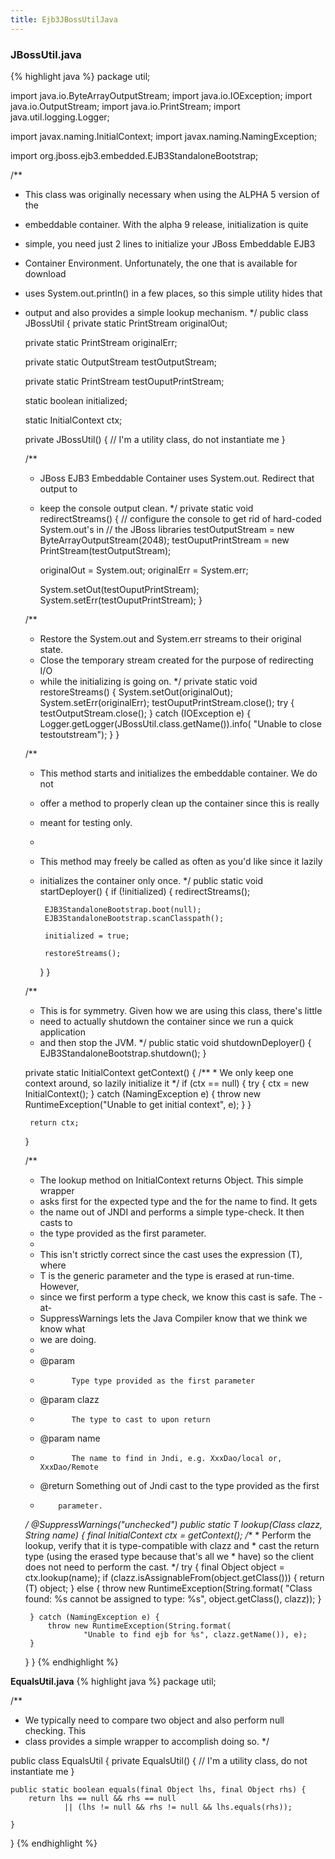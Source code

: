 ```yaml
---
title: Ejb3JBossUtilJava
---
```

### JBossUtil.java

{% highlight java %}
package util;

import java.io.ByteArrayOutputStream;
import java.io.IOException;
import java.io.OutputStream;
import java.io.PrintStream;
import java.util.logging.Logger;

import javax.naming.InitialContext;
import javax.naming.NamingException;

import org.jboss.ejb3.embedded.EJB3StandaloneBootstrap;

/**
 * This class was originally necessary when using the ALPHA 5 version of the
 * embeddable container. With the alpha 9 release, initialization is quite
 * simple, you need just 2 lines to initialize your JBoss Embeddable EJB3
 * Container Environment. Unfortunately, the one that is available for download
 * uses System.out.println() in a few places, so this simple utility hides that
 * output and also provides a simple lookup mechanism.
 */
public class JBossUtil {
	private static PrintStream originalOut;

	private static PrintStream originalErr;

	private static OutputStream testOutputStream;

	private static PrintStream testOuputPrintStream;

	static boolean initialized;

	static InitialContext ctx;

	private JBossUtil() {
		// I'm a utility class, do not instantiate me
	}

	/**
	 * JBoss EJB3 Embeddable Container uses System.out. Redirect that output to
	 * keep the console output clean.
	 */
	private static void redirectStreams() {
		// configure the console to get rid of hard-coded System.out's in
		// the JBoss libraries
		testOutputStream = new ByteArrayOutputStream(2048);
		testOuputPrintStream = new PrintStream(testOutputStream);

		originalOut = System.out;
		originalErr = System.err;

		System.setOut(testOuputPrintStream);
		System.setErr(testOuputPrintStream);
	}

	/**
	 * Restore the System.out and System.err streams to their original state.
	 * Close the temporary stream created for the purpose of redirecting I/O
	 * while the initializing is going on.
	 */
	private static void restoreStreams() {
		System.setOut(originalOut);
		System.setErr(originalErr);
		testOuputPrintStream.close();
		try {
			testOutputStream.close();
		} catch (IOException e) {
			Logger.getLogger(JBossUtil.class.getName()).info(
					"Unable to close testoutstream");
		}
	}

	/**
	 * This method starts and initializes the embeddable container. We do not
	 * offer a method to properly clean up the container since this is really
	 * meant for testing only.
	 * 
	 * This method may freely be called as often as you'd like since it lazily
	 * initializes the container only once.
	 */
	public static void startDeployer() {
		if (!initialized) {
			redirectStreams();

			EJB3StandaloneBootstrap.boot(null);
			EJB3StandaloneBootstrap.scanClasspath();

			initialized = true;

			restoreStreams();
		}
	}

	/**
	 * This is for symmetry. Given how we are using this class, there's little
	 * need to actually shutdown the container since we run a quick application
	 * and then stop the JVM.
	 */
	public static void shutdownDeployer() {
		EJB3StandaloneBootstrap.shutdown();
	}

	private static InitialContext getContext() {
		/**
		 * We only keep one context around, so lazily initialize it
		 */
		if (ctx == null) {
			try {
				ctx = new InitialContext();
			} catch (NamingException e) {
				throw new RuntimeException("Unable to get initial context", e);
			}
		}

		return ctx;
	}

	/**
	 * The lookup method on InitialContext returns Object. This simple wrapper
	 * asks first for the expected type and the for the name to find. It gets
	 * the name out of JNDI and performs a simple type-check. It then casts to
	 * the type provided as the first parameter.
	 * 
	 * This isn't strictly correct since the cast uses the expression (T), where
	 * T is the generic parameter and the type is erased at run-time. However,
	 * since we first perform a type check, we know this cast is safe. The -at-
	 * SuppressWarnings lets the Java Compiler know that we think we know what
	 * we are doing.
	 * 
	 * @param <T>
	 *            Type type provided as the first parameter
	 * @param clazz
	 *            The type to cast to upon return
	 * @param name
	 *            The name to find in Jndi, e.g. XxxDao/local or, XxxDao/Remote
	 * @return Something out of Jndi cast to the type provided as the first
	 *         parameter.
	 */
	@SuppressWarnings("unchecked")
	public static <T> T lookup(Class<T> clazz, String name) {
		final InitialContext ctx = getContext();
		/**
		 * Perform the lookup, verify that it is type-compatible with clazz and
		 * cast the return type (using the erased type because that's all we
		 * have) so the client does not need to perform the cast.
		 */
		try {
			final Object object = ctx.lookup(name);
			if (clazz.isAssignableFrom(object.getClass())) {
				return (T) object;
			} else {
				throw new RuntimeException(String.format(
						"Class found: %s cannot be assigned to type: %s",
						object.getClass(), clazz));
			}

		} catch (NamingException e) {
			throw new RuntimeException(String.format(
					"Unable to find ejb for %s", clazz.getName()), e);
		}
	}
}
{% endhighlight %}

**EqualsUtil.java**
{% highlight java %}
package util;

/**
 * We typically need to compare two object and also perform null checking. This
 * class provides a simple wrapper to accomplish doing so.
 */

public class EqualsUtil {
    private EqualsUtil() {
        // I'm a utility class, do not instantiate me
    }

    public static boolean equals(final Object lhs, final Object rhs) {
        return lhs == null && rhs == null
                || (lhs != null && rhs != null && lhs.equals(rhs));

    }
}
{% endhighlight %}
